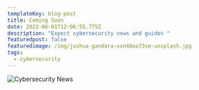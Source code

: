 ```yaml
---
templateKey: blog-post
title: Coming Soon
date: 2022-06-01T12:06:55.775Z
description: "Expect cybersecurity news and guides "
featuredpost: false
featuredimage: /img/joshua-gandara-xxn48oa73sm-unsplash.jpg
tags:
  - cybersecurity
---
```

![Cybersecurity News](/img/joshua-gandara-xxn48oa73sm-unsplash.jpg)